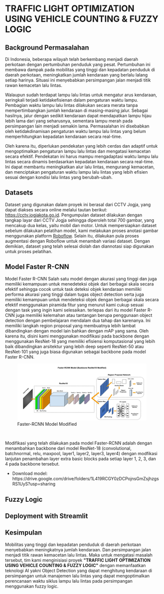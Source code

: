 <h1>TRAFFIC LIGHT OPTIMIZATION USING VEHICLE COUNTING & FUZZY LOGIC</h1>

<h2>Background Permasalahan</h2>
<p>
  Di Indonesia, beberapa wilayah telah berkembang menjadi daerah perkotaan dengan pertumbuhan penduduk yang pesat. Pertumbuhan ini membawa dampak pada mobilitas yang tinggi
  dan kepadatan penduduk di daerah perkotaan, meningkatkan jumlah kendaraan yang berlalu lalang setiap harinya. Situasi ini menyebabkan persimpangan jalan menjadi titik
  rawan kemacetan lalu lintas. <br>
  
  Walaupun sudah terdapat lampu lalu lintas untuk mengatur arus kendaraan, seringkali terjadi ketidakefisienan dalam pengaturan waktu lampu. Pembagian waktu lampu lalu
  lintas dilakukan secara merata tanpa mempertimbangkan jumlah kendaraan di masing-masing jalur. Sebagai hasilnya, jalur dengan sedikit kendaraan dapat mendapatkan lampu
  hijau lebih lama dari yang seharusnya, sementara lampu merah pada persimpangan lain menjadi semakin lama. Permasalahan ini disebabkan oleh ketidakdinamisan pengaturan
  waktu lampu lalu lintas yang belum memperhitungkan kepadatan kendaraan secara real-time. <br>
  
  Oleh karena itu, diperlukan pendekatan yang lebih cerdas dan adaptif untuk mengoptimalkan pengaturan lampu lalu lintas dan mengatasi kemacetan secara efektif. Pendekatan
  ini harus mampu mengadaptasi waktu lampu lalu lintas secara dinamis berdasarkan kepadatan kendaraan secara real-time. Ini dapat membantu meningkatkan alur lalu lintas,
  mengurangi kemacetan, dan menciptakan pengaturan waktu lampu lalu lintas yang lebih efisien sesuai dengan kondisi lalu lintas yang berubah-ubah.
</p>

<h2>Datasets</h2>
<p>
  Dataset yang digunakan dalam proyek ini berasal dari CCTV Jogja, yang dapat diakses secara online melalui tautan berikut: 
  <a href=https://cctv.jogjakota.go.id/home>https://cctv.jogjakota.go.id</a>. Pengumpulan dataset dilakukan dengan tangkap layar dari CCTV Jogja sehingga diperoleh 
  total 700 gambar, yang mencakup dua kelas, yaitu mobil dan motor. Untuk mempersiapkan dataset sebelum dilakukan pelatihan model, kami melakukan proses anotasi gambar
  menggunakan platform <a href=https://roboflow.com/>Roboflow</a>. Selain itu, dilakukan pula proses augmentasi dengan Roboflow untuk menambah variasi dataset. 
  Dengan demikian, dataset yang telah selesai diolah dan diannotasi siap digunakan untuk proses pelatihan.
</p>

<h2>Model Faster R-CNN</h2>
<p>
  Model Faster R-CNN Salah satu model dengan akurasi yang tinggi dan juga memiliki kemampuan untuk menedeteksi objek dari berbagai skala secara efektif sehingga cocok untuk
  task deteksi objek kendaraan memiliki performa akurasi yang tinggi dalam tugas object detection serta juga memiliki kemampuan untuk mendeteksi objek dengan berbagai skala
  secara efektif menggunakan piramida fitur yang menurut kami cukup sesuai dengan task yang ingin kami selesaikan. terlepas dari itu model Faster R-CNN juga memiliki
  kelemahan atau tantangan berupa penggunaan object detection dengan pembelajaran mendalam dua tahap dan karenanya. Ini memiliki langkah region proposal yang membuatnya
  lebih lambat dibandingkan dengan model lain bahkan dengan mAP yang sama. Oleh karena itu, disini kami menggunakan modifikasi pada backbone dengan menggunakan ResNet-18 yang
  memiliki efisiensi  komputasional yang lebih baik dibandingkan arsitektur yang lebih deep seperti ResNet-50 atau ResNet-101 yang juga biasa digunakan sebagai backbone pada
  model Faster R-CNN. <br />
  
  <figure>
      <img src="assets/arsitektur_model.jpg" alt="faster-rcnn model modified" width="500">
      <figcaption>
          Faster-RCNN Model Modified
      </figcaption>
  </figure> <br />

  Modifikasi yang telah dilakukan pada model Faster-RCNN adalah dengan menambahkan backbone dari model ResNet-18 (convolutional, batchnormal, relu, maxpool, layer1, 
  layer2, layer3, layer4) dengan modfikasi lanjutan penambahan layer extra basic blocks pada setiap layer 1, 2, 3, dan 4 pada backbone tersebut. <br />
  <ul>
  <li>Download model: <br>
    https://drive.google.com/drive/folders/1L419RCGY0zDCPojnsGmZsjhzgsRS1UyS?usp=sharing</li>
  </ul>
</p>

<h2>Fuzzy Logic</h2>
<p>
  
</p>

<h2>Deployment with Streamlit</h2>
<p>
  
</p>

<h2>Kesimpulan</h2>
<p>
  Mobilitas yang tinggi dan kepadatan penduduk di daerah perkotaan menyebabkan meningkatnya jumlah kendaraan. Dan persimpangan jalan menjadi titik rawan kemacetan lalu lintas. Maka untuk mengatasi masalah tersebut, tim kami menginisiasi proyek <strong>"TRAFFIC LIGHT OPTIMIZATION USING VEHICLE COUNTING & FUZZY LOGIC"</strong> dengan memanfaatkan teknologi AI yakni Object Detection yang dapat menghitung kendaraan di persimpangan untuk manajemen lalu lintas yang dapat mengoptimalkan perencanaan waktu siklus lampu lalu lintas pada persimpangan menggunakan fuzzy logic.
</p>
